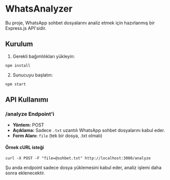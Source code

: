 # WhatsAnalyzer

Bu proje, WhatsApp sohbet dosyalarını analiz etmek için hazırlanmış bir Express.js API'sidir.

## Kurulum

1. Gerekli bağımlılıkları yükleyin:

```
npm install
```

2. Sunucuyu başlatın:

```
npm start
```

## API Kullanımı

### /analyze Endpoint'i

- **Yöntem:** POST
- **Açıklama:** Sadece `.txt` uzantılı WhatsApp sohbet dosyalarını kabul eder.
- **Form Alanı:** `file` (tek bir dosya, .txt olmalı)

#### Örnek cURL isteği

```
curl -X POST -F "file=@sohbet.txt" http://localhost:3000/analyze
```

Şu anda endpoint sadece dosya yüklemesini kabul eder, analiz işlemi daha sonra eklenecektir.

